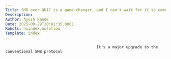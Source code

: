 ```yaml
---
Title: SMB over QUIC is a game-changer, and I can't wait for it to come to the home lab ecosystem
Description: 
Author: Ayush Pande
Date: 2025-09-29T20:01:35.000Z
Robots: noindex,nofollow
Template: index
---
```


                                            It's a major upgrade to the conventional SMB protocol
                                        